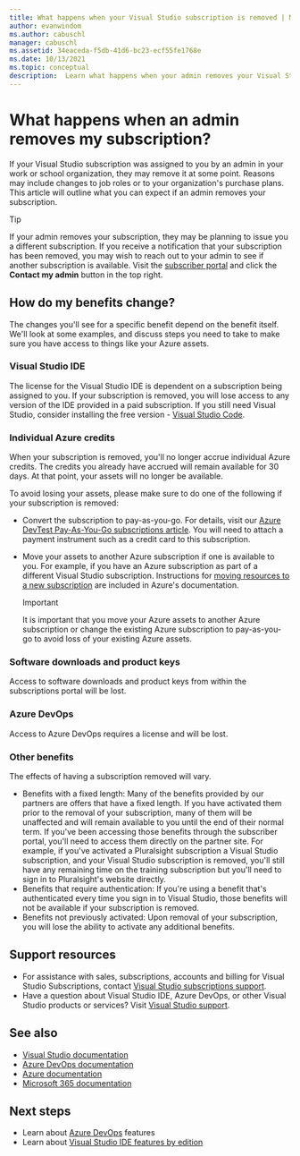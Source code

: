 ```yaml
---
title: What happens when your Visual Studio subscription is removed | Microsoft Docs
author: evanwindom
ms.author: cabuschl
manager: cabuschl
ms.assetid: 34eaceda-f5db-41d6-bc23-ecf55fe1768e
ms.date: 10/13/2021
ms.topic: conceptual
description:  Learn what happens when your admin removes your Visual Studio subscription.
---
```


# What happens when an admin removes my subscription?
If your Visual Studio subscription was assigned to you by an admin in your work or school organization, they may remove it at some point.  Reasons may include changes to job roles or to your organization's purchase plans.  This article will outline what you can expect if an admin removes your subscription.  

> [!TIP]
> If your admin removes your subscription, they may be planning to issue you a different subscription.  If you receive a notification that your subscription has been removed, you may wish to reach out to your admin to see if another subscription is available. Visit the [subscriber portal](https://my.visualstudio.com) and click the **Contact my admin** button in the top right. 

## How do my benefits change?
The changes you'll see for a specific benefit depend on the benefit itself.  We'll look at some examples, and discuss steps you need to take to make sure you have access to things like your Azure assets. 

### Visual Studio IDE
The license for the Visual Studio IDE is dependent on a subscription being assigned to you.  If your subscription is removed, you will lose access to any version of the IDE provided in a paid subscription.  If you still need Visual Studio, consider installing the free version - [Visual Studio Code](https://code.visualstudio.com/).  

### Individual Azure credits
When your subscription is removed, you'll no longer accrue individual Azure credits.  The credits you already have accrued will remain available for 30 days.  At that point, your assets will no longer be available. 

To avoid losing your assets, please make sure to do one of the following if your subscription is removed:
- Convert the subscription to pay-as-you-go.  For details, visit our [Azure DevTest Pay-As-You-Go subscriptions article](vs-azure-payg.md).  You will need to attach a payment instrument such as a credit card to this subscription. 
- Move your assets to another Azure subscription if one is available to you.  For example, if you have an Azure subscription as part of a different Visual Studio subscription.  Instructions for [moving resources to a new subscription](https://docs.microsoft.com/azure/azure-resource-manager/management/move-resource-group-and-subscription) are included in Azure's documentation.  

  > [!IMPORTANT]
  > It is important that you move your Azure assets to another Azure subscription or change the existing Azure subscription to pay-as-you-go to avoid loss of your existing Azure assets. 
 
### Software downloads and product keys
Access to software downloads and product keys from within the subscriptions portal will be lost. 

### Azure DevOps
Access to Azure DevOps requires a license and will be lost.   

### Other benefits 
The effects of having a subscription removed will vary.  
- Benefits with a fixed length:  Many of the benefits provided by our partners are offers that have a fixed length.  If you have activated them prior to the removal of your subscription, many of them will be unaffected and will remain available to you until the end of their normal term.  If you've been accessing those benefits through the subscriber portal, you'll need to access them directly on the partner site.  For example, if you've activated a Pluralsight subscription a Visual Studio subscription, and your Visual Studio subscription is removed, you'll still have any remaining time on the training subscription but you'll need to sign in to Pluralsight's website directly. 
- Benefits that require authentication:  If you're using a benefit that's authenticated every time you sign in to Visual Studio, those benefits will not be available if your subscription is removed.  
- Benefits not previously activated: Upon removal of your subscription, you will lose the ability to activate any additional benefits.  

## Support resources
- For assistance with sales, subscriptions, accounts and billing for Visual Studio Subscriptions, contact [Visual Studio subscriptions support](https://my.visualstudio.com/gethelp).
- Have a question about Visual Studio IDE, Azure DevOps, or other Visual Studio products or services?  Visit [Visual Studio support](https://visualstudio.microsoft.com/support/).

## See also
- [Visual Studio documentation](/visualstudio/)
- [Azure DevOps documentation](/azure/devops/)
- [Azure documentation](/azure/)
- [Microsoft 365 documentation](/microsoft-365/)

## Next steps
- Learn about [Azure DevOps](https://azure.microsoft.com/services/devops/) features
- Learn about [Visual Studio IDE features by edition](https://visualstudio.microsoft.com/vs/compare/)